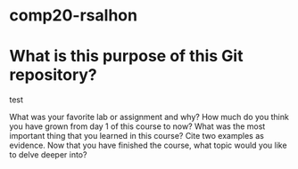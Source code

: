 # comp20-rsalhon
<h1>What is this purpose of this Git repository?</h1>
test


What was your favorite lab or assignment and why?
How much do you think you have grown from day 1 of this course to now?
What was the most important thing that you learned in this course? Cite two examples as evidence.
Now that you have finished the course, what topic would you like to delve deeper into?